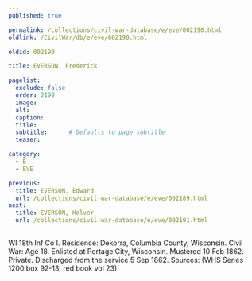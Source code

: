 ```yaml
---
published: true

permalink: /collections/civil-war-database/e/eve/002190.html
oldlink: /CivilWar/db/e/eve/002190.html

oldid: 002190

title: EVERSON, Frederick

pagelist:
  exclude: false
  order: 2190
  image: 
  alt:
  caption:
  title:
  subtitle:      # Defaults to page subtitle
  teaser:

category: 
  - E 
  - EVE

previous:
  title: EVERSON, Edward
  url: /collections/civil-war-database/e/eve/002189.html  
next:
  title: EVERSON, Holver
  url: /collections/civil-war-database/e/eve/002191.html   
---
```

WI 18th Inf Co I. Residence: Dekorra, Columbia County, Wisconsin. Civil War: Age 18. Enlisted at Portage City, Wisconsin. Mustered 10 Feb 1862. Private. Discharged from the service 5 Sep 1862. Sources: (WHS Series 1200 box 92-13; red book vol 23)
